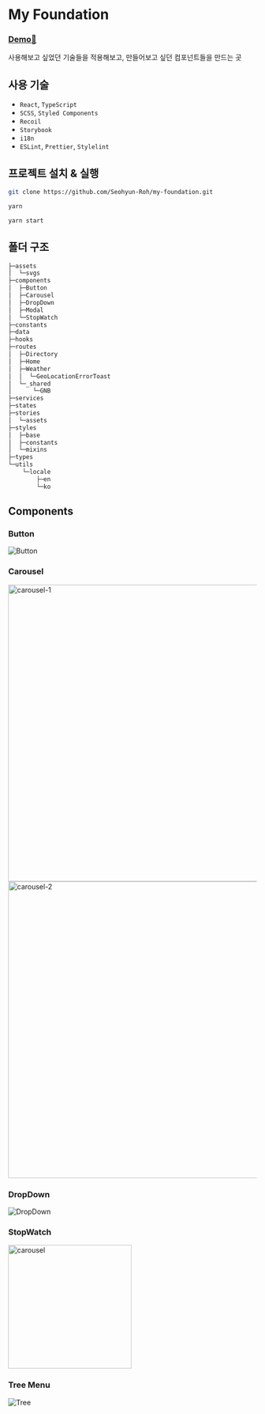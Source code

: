 # My Foundation

### [Demo🐣](https://master--my-foundation-rsh.netlify.app/)

사용해보고 싶었던 기술들을 적용해보고, 만들어보고 싶던 컴포넌트들을 만드는 곳

## 사용 기술

- `React`, `TypeScript`
- `SCSS`, `Styled Components`
- `Recoil`
- `Storybook`
- `i18n`
- `ESLint`, `Prettier`, `Stylelint`

## 프로젝트 설치 & 실행

```bash
git clone https://github.com/Seohyun-Roh/my-foundation.git

yarn

yarn start
```

## 폴더 구조

```bash
├─assets
│  └─svgs
├─components
│  ├─Button
│  ├─Carousel
│  ├─DropDown
│  ├─Modal    
│  └─StopWatch
├─constants   
├─data        
├─hooks       
├─routes      
│  ├─Directory
│  ├─Home     
│  ├─Weather  
│  │  └─GeoLocationErrorToast
│  └─_shared
│      └─GNB
├─services
├─states
├─stories
│  └─assets
├─styles
│  ├─base
│  ├─constants
│  └─mixins
├─types
└─utils
    └─locale
        ├─en
        └─ko
```

## Components

### Button

![Button](https://user-images.githubusercontent.com/76952602/208467528-81f2ea33-7bd0-4331-beea-2c9a3cd4a24a.png)

### Carousel

<img src='https://blog.kakaocdn.net/dn/cD79eM/btrRY34Fiwz/2EjJu9omKK0hQbmiuqKfxk/img.gif' width='600px' height='auto' alt='carousel-1'/>

<img src='https://blog.kakaocdn.net/dn/9MWRk/btrRT3ZUZFX/WRaHTocuFfa2yP0V1IlCo0/img.gif' width='600px' height='auto' alt='carousel-2'/>

### DropDown

![DropDown](https://user-images.githubusercontent.com/76952602/208469833-34d90621-336f-43d5-98c2-9451945b9fec.gif)

### StopWatch

<img src='https://blog.kakaocdn.net/dn/db7H5j/btrRtVeRn5K/YOExNuRhpkPHqIaoa7Zf81/img.gif' width='250px' height='auto' alt='carousel'/>

### Tree Menu

![Tree](https://blog.kakaocdn.net/dn/cuKtpY/btrUuXWUcPc/o8yxNKc44w0ffKCNkzHFkk/img.gif)
